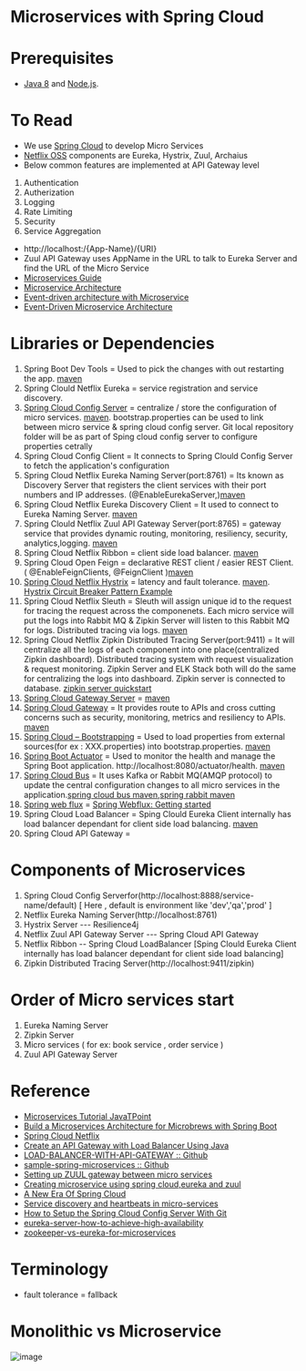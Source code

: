 # Microservices with Spring Cloud
# Prerequisites
* [Java 8](http://www.oracle.com/technetwork/java/javase/downloads/jdk8-downloads-2133151.html) and [Node.js](https://nodejs.org/).
# To Read
* We use [Spring Cloud](https://spring.io/projects/spring-cloud) to develop Micro Services
* [Netflix OSS](https://netflix.github.io/) components are Eureka, Hystrix, Zuul, Archaius
* Below common features are implemented at API Gateway level
1. Authentication
2. Autherization
3. Logging
4. Rate Limiting
5. Security
6. Service Aggregation
* http://localhost:<port>/{App-Name}/{URI}
* Zuul API Gateway uses AppName in the URL to talk to Eureka Server and find the URL of the Micro Service
* [Microservices Guide](https://martinfowler.com/microservices/)
* [Microservice Architecture](https://microservices.io/patterns/microservices.html)
* [Event-driven architecture with Microservice](https://microservices.io/patterns/data/event-driven-architecture.html)
* [Event-Driven Microservice Architecture](https://medium.com/trendyol-tech/event-driven-microservice-architecture-91f80ceaa21e)
  
# Libraries or Dependencies
  1. Spring Boot Dev Tools = Used to pick the changes with out restarting the app. [maven](https://mvnrepository.com/artifact/org.springframework.boot/spring-boot-devtools)
  2. Spring Clould Netflix Eureka = service registration and service discovery. 
  3. [Spring Cloud Config Server](https://cloud.spring.io/spring-cloud-config/reference/html/#_quick_start) = centralize / store the configuration of micro services. [maven](https://mvnrepository.com/artifact/org.springframework.cloud/spring-cloud-config-server). bootstrap.properties can be used to link between micro service & spring cloud config server. Git local repository folder will be as part of Sping cloud config server to configure properties cetrally
  4. Spring Cloud Config Client = It connects to Spring Clould Config Server to fetch the application's configuration
  5. Spring Cloud Netflix Eureka Naming Server(port:8761) = Its known as Discovery Server that registers the client services with their port numbers and IP addresses. (@EnableEurekaServer,)[maven](https://mvnrepository.com/artifact/org.springframework.cloud/spring-cloud-starter-netflix-eureka-server)
  6. Spring Cloud Netflix Eureka Discovery Client = It used to connect to Eureka Naming Server. [maven](https://mvnrepository.com/artifact/org.springframework.cloud/spring-cloud-starter-netflix-eureka-client)
  7. Spring Clould Netflix Zuul API Gateway Server(port:8765) = gateway service that provides dynamic routing, monitoring, resiliency, security, analytics,logging. [maven](https://mvnrepository.com/artifact/org.springframework.cloud/spring-cloud-starter-netflix-zuul)
  8. Spring Cloud Netflix Ribbon = client side load balancer. [maven](https://mvnrepository.com/artifact/org.springframework.cloud/spring-cloud-starter-netflix-ribbon)
  9. Spring Cloud Open Feign = declarative REST client / easier REST Client. ( @EnableFeignClients, @FeignClient )[maven](https://mvnrepository.com/artifact/org.springframework.cloud/spring-cloud-starter-openfeign)
  10. [Spring Cloud Netflix Hystrix](https://www.baeldung.com/spring-cloud-netflix-hystrix) = latency and fault tolerance. [maven](https://mvnrepository.com/artifact/org.springframework.cloud/spring-cloud-starter-netflix-hystrix). [Hystrix Circuit Breaker Pattern Example](https://howtodoinjava.com/spring-cloud/spring-hystrix-circuit-breaker-tutorial/#what-is-circuit-breaker)
  11. Spring Cloud Netflix Sleuth = Sleuth will assign unique id to the request for tracing the request across the componenets. Each micro service will put the logs into Rabbit MQ & Zipkin Server will listen to this Rabbit MQ for logs. Distributed tracing via logs. [maven](https://mvnrepository.com/artifact/org.springframework.cloud/spring-cloud-sleuth-zipkin)
  12. Spring Cloud Netflix Zipkin Distributed Tracing Server(port:9411) = It will centralize all the logs of each component into one place(centralized Zipkin dashboard). Distributed tracing system with request visualization & request monitoring. Zipkin Server and ELK Stack both will do the same for centralizing the logs into dashboard. Zipkin server is connected to database. [zipkin server quickstart](https://zipkin.io/pages/quickstart)
  13. [Spring Cloud Gateway Server](https://spring.io/projects/spring-cloud-gateway) = [maven](https://mvnrepository.com/artifact/org.springframework.cloud/spring-cloud-gateway-server)
  14. [Spring Cloud Gateway](https://cloud.spring.io/spring-cloud-gateway/reference/html/) = It provides route to APIs and cross cutting concerns such as security,  monitoring, metrics and resiliency to APIs. [maven](https://mvnrepository.com/artifact/org.springframework.cloud/spring-cloud-starter-gateway)
  15. [Spring Cloud – Bootstrapping](https://www.baeldung.com/spring-cloud-bootstrapping) = Used to load properties from external sources(for ex : XXX.properties) into bootstrap.properties. [maven](https://mvnrepository.com/artifact/org.springframework.cloud/spring-cloud-starter-bootstrap)
  16. [Spring Boot Actuator](https://www.javatpoint.com/spring-boot-actuator) =  Used to monitor the health and manage the Spring Boot application. http://localhost:8080/actuator/health. [maven](https://mvnrepository.com/artifact/org.springframework.boot/spring-boot-actuator)
  17. [Spring Cloud Bus](https://cloud.spring.io/spring-cloud-bus/reference/html/) = It uses Kafka or Rabbit MQ(AMQP protocol) to update the central configuration changes to all micro services in the application.[spring cloud bus maven](https://mvnrepository.com/artifact/org.springframework.cloud/spring-cloud-starter-bus-amqp),[spring rabbit maven](https://mvnrepository.com/artifact/org.springframework.amqp/spring-rabbit)
  18. [Spring web flux](https://docs.spring.io/spring-framework/docs/current/reference/html/web-reactive.html#webflux) = [Spring Webflux: Getting started](https://dzone.com/articles/spring-webflux-getting-started)
  19. Spring Cloud Load Balancer = Sping Clould Eureka Client internally has load balancer dependant for client side load balancing. [maven](https://mvnrepository.com/artifact/org.springframework.cloud/spring-cloud-starter-netflix-eureka-client)
  20. Spring Cloud API Gateway = 
# Components of Microservices 
1. Spring Cloud Config Serverfor(http://localhost:8888/service-name/default)  [ Here , default is environment like 'dev','qa','prod' ]
2. Netflix Eureka Naming Server(http://localhost:8761)
3. Hystrix Server --- Resilience4j
4. Netflix Zuul API Gateway Server --- Spring Cloud API Gateway
5. Netflix Ribbon -- Spring Cloud LoadBalancer [Sping Clould Eureka Client internally has load balancer dependant for client side load balancing]
6. Zipkin Distributed Tracing Server(http://localhost:9411/zipkin)
# Order of Micro services start
1. Eureka Naming Server
2. Zipkin Server
3. Micro services ( for ex: book service , order service ) 
4. Zuul API Gateway Server
# Reference
* [Microservices Tutorial JavaTPoint](https://www.javatpoint.com/microservices)
* [Build a Microservices Architecture for Microbrews with Spring Boot](https://developer.okta.com/blog/2017/06/15/build-microservices-architecture-spring-boot)
* [Spring Cloud Netflix](https://cloud.spring.io/spring-cloud-netflix/2.0.x/single/spring-cloud-netflix.html)
* [Create an API Gateway with Load Balancer Using Java](https://dzone.com/articles/create-an-api-gateway-with-load-balancer-in-java)
* [LOAD-BALANCER-WITH-API-GATEWAY :: Github](https://github.com/VishnuViswam/LOAD-BALANCER-WITH-API-GATEWAY)
* [sample-spring-microservices :: Github](https://github.com/piomin/sample-spring-microservices)
* [Setting up ZUUL gateway between micro services](https://stackoverflow.com/questions/64427773/setting-up-zuul-gateway-between-micro-services)
* [Creating microservice using spring cloud,eureka and zuul](https://piotrminkowski.wordpress.com/2017/02/05/part-1-creating-microservice-using-spring-cloud-eureka-and-zuul/)
* [A New Era Of Spring Cloud](https://dzone.com/articles/a-new-era-of-spring-cloud)
* [Service discovery and heartbeats in micro-services](https://www.youtube.com/watch?v=lWE_UIbm8NA&list=RDCMUCRPMAqdtSgd0Ipeef7iFsKw&index=26)
* [How to Setup the Spring Cloud Config Server With Git](https://dzone.com/articles/how-to-setup-the-spring-cloud-configuration-server-with-git)
* [eureka-server-how-to-achieve-high-availability](https://stackoverflow.com/questions/38549902/eureka-server-how-to-achieve-high-availability)
* [zookeeper-vs-eureka-for-microservices](https://stackoverflow.com/questions/48635782/what-is-the-role-of-zookeeper-vs-eureka-for-microservices)
# Terminology
* fault tolerance = fallback
# Monolithic vs Microservice
![image](https://user-images.githubusercontent.com/7721150/144594924-f512b8e3-0c1c-4a1f-b5ff-b6361ed657f9.png)



